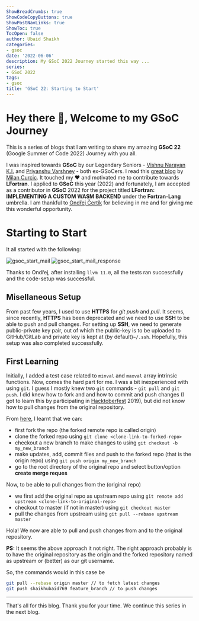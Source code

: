 ```yaml
---
ShowBreadCrumbs: true
ShowCodeCopyButtons: true
ShowPostNavLinks: true
ShowToc: true
TocOpen: false
author: Ubaid Shaikh
categories:
- gsoc
date: '2022-06-06'
description: My GSoC 2022 Journey started this way ...
series:
- GSoC 2022
tags:
- gsoc
title: 'GSoC 22: Starting to Start'
---
```


# Hey there 🤗, Welcome to my GSoC Journey

<!--more-->

This is a series of blogs that I am writing to share my amazing **GSoC 22** (Google Summer of Code 2022) Journey with you all. 

I was inspired towards **GSoC** by our Legendary Seniors - [Vishnu Narayan K.I.](https://github.com/vn-ki)  and [Priyanshu Varshney](https://medium.com/@priyanshuvarshney) - both ex-GSoCers. 
I read this [great blog](https://medium.com/modern-fortran/first-year-of-fortran-lang-d8796bfa0067?source=user_profile---------2----------------------------) by [Milan Curcic](https://github.com/milancurcic). It touched my ❤️ and motivated me to contribute towards **LFortran**. I applied to **GSoC** this year (2022) and fortunately, I am accepted as a contributor in **GSoC** 2022 for the project titled **LFortran: IMPLEMENTING A CUSTOM WASM BACKEND** under the **Fortran-Lang** umbrella. I am thankful to [Ondřej Čertík](https://ondrejcertik.com/) for believing in me and for giving me this wonderful opportunity.

# Starting to Start

It all started with the following:

![gsoc_start_mail](/images/gsoc_start_mail.png)
![gsoc_start_mail_response](/images/gsoc_start_mail_response.png)

Thanks to Ondřej, after installing `llvm 11.0`, all the tests ran successfully and the code-setup was successful. 

## Misellaneous Setup

From past few years, I used to use **HTTPS** for *git push* and *pull*. It seems, since recently, **HTTPS** has been deprecated and we need to use **SSH** to be able to push and pull changes. For setting up **SSH**, we need to generate public-private key pair, out of which the public-key is to be uploaded to GitHub/GitLab and private key is kept at (by default)`~/.ssh`. Hopefully, this setup was also completed successfully.

## First Learning

Initially, I added a test case related to `minval` and `maxval` array intrinsic functions. Now, comes the hard part for me. I was a bit inexperienced with using `git`. I guess I mostly knew two `git` commands - `git pull` and `git push`. I did knew how to fork and and how to commit and push changes (I got to learn this by participating in [Hacktoberfest](https://hacktoberfest.digitalocean.com/) 2019), but did not know how to pull changes from the original repository.

From [here](https://stackoverflow.com/a/9257901/11474769), I learnt that we can:
- first fork the repo (the forked remote repo is called origin)
- clone the forked repo using `git clone <clone-link-to-forked-repo>`
- checkout a new branch to make changes to using `git checkout -b my_new_branch`
- make updates, add, commit files and push to the forked repo (that is the origin repo) using `git push origin my_new_branch`
- go to the root directory of the original repo and select button/option **create merge reques**  

Now, to be able to pull changes from the (original repo)
- we first add the original repo as upstream repo using `git remote add upstream <clone-link-to-original-repo>`
- checkout to master (if not in master) using `git checkout master`
- pull the changes from upstream using `git pull --rebase upstream master`

Hola! We now are able to pull and push changes from and to the original repository.

**PS:** It seems the above approach it not right. 
The right approach probably is to have the original repository as the origin and the forked repository named as upstream or (better) as our git username.

So, the commands would in this case be

```bash
git pull --rebase origin master // to fetch latest changes
git push shaikhubaid769 feature_branch // to push changes
```

---

That's all for this blog. Thank you for your time. We continue this series in the next blog.
